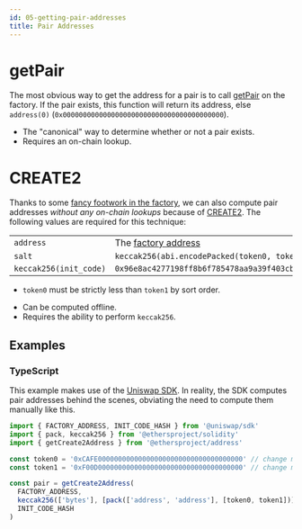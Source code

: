 ```yaml
---
id: 05-getting-pair-addresses
title: Pair Addresses
---
```


# getPair

The most obvious way to get the address for a pair is to call [getPair](../../reference/smart-contracts/01-factory.md#getpair) on the factory. If the pair exists, this function will return its address, else `address(0)` (`0x0000000000000000000000000000000000000000`).

- The "canonical" way to determine whether or not a pair exists.
- Requires an on-chain lookup.

# CREATE2

Thanks to some [fancy footwork in the factory](https://github.com/Uniswap/uniswap-v2-core/blob/master/contracts/UniswapV2Factory.sol#L32), we can also compute pair addresses _without any on-chain lookups_ because of [CREATE2](https://eips.ethereum.org/EIPS/eip-1014). The following values are required for this technique:

|                        |                                                                                 |
| :--------------------- | :------------------------------------------------------------------------------ |
| `address`              | The [factory address](../../reference/smart-contracts/01-factory.md)            |
| `salt`                 | `keccak256(abi.encodePacked(token0, token1))`                                   |
| `keccak256(init_code)` | `0x96e8ac4277198ff8b6f785478aa9a39f403cb768dd02cbee326c3e7da348845f`            |

- `token0` must be strictly less than `token1` by sort order.

* Can be computed offline.
* Requires the ability to perform `keccak256`.

## Examples

### TypeScript

This example makes use of the [Uniswap SDK](../../reference/SDK/01-getting-started.md). In reality, the SDK computes pair addresses behind the scenes, obviating the need to compute them manually like this.

```typescript
import { FACTORY_ADDRESS, INIT_CODE_HASH } from '@uniswap/sdk'
import { pack, keccak256 } from '@ethersproject/solidity'
import { getCreate2Address } from '@ethersproject/address'

const token0 = '0xCAFE000000000000000000000000000000000000' // change me!
const token1 = '0xF00D000000000000000000000000000000000000' // change me!

const pair = getCreate2Address(
  FACTORY_ADDRESS,
  keccak256(['bytes'], [pack(['address', 'address'], [token0, token1])]),
  INIT_CODE_HASH
)
```
